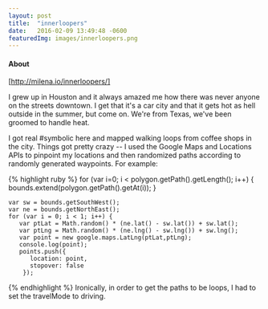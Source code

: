 ```yaml
---
layout: post
title:  "innerloopers"
date:   2016-02-09 13:49:48 -0600
featuredImg: images/innerloopers.png
---
```

#### About
[http://milena.io/innerloopers/]

I grew up in Houston and it always amazed me how there was never anyone on the streets downtown. I get that it's a car city and that it gets hot as hell outside in the summer, but come on. We're from Texas, we've been groomed to handle heat. 

I got real #symbolic here and mapped walking loops from coffee shops in the city. Things got pretty crazy -- I used the Google Maps and Locations APIs to pinpoint my locations and then randomized paths according to randomly generated waypoints. For example: 

{% highlight ruby %}
for (var i=0; i < polygon.getPath().getLength(); i++) {
        bounds.extend(polygon.getPath().getAt(i));
    }

    var sw = bounds.getSouthWest();
    var ne = bounds.getNorthEast();
    for (var i = 0; i < 1; i++) {
       var ptLat = Math.random() * (ne.lat() - sw.lat()) + sw.lat();
       var ptLng = Math.random() * (ne.lng() - sw.lng()) + sw.lng();
       var point = new google.maps.LatLng(ptLat,ptLng);
       console.log(point);
       points.push({
          location: point,
          stopover: false
        });
{% endhighlight %}
Ironically, in order to get the paths to be loops, I had to set the travelMode to driving. 



[http://milena.io/innerloopers/]: http://milena.io/innerloopers/